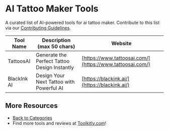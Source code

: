 # AI Tattoo Maker Tools

A curated list of AI-powered tools for ai tattoo maker. Contribute to this list via our [Contributing Guidelines](../CONTRIBUTING.md).

| Tool Name | Description (max 50 chars) | Website |
|-----------|----------------------------|---------|
| TattoosAI | Generate the Perfect Tattoo Design Instantly | [https://www.tattoosai.com/](https://www.tattoosai.com/) |
| BlackInk AI | Design Your Next Tattoo with Powerful AI | [https://blackink.ai/](https://blackink.ai/) |

## More Resources
- [Back to Categories](https://github.com/ToolkitlyAI/awesome-ai-tools/blob/master/README.md)
- Find more tools and reviews at [Toolkitly.com](https://toolkitly.com)!
